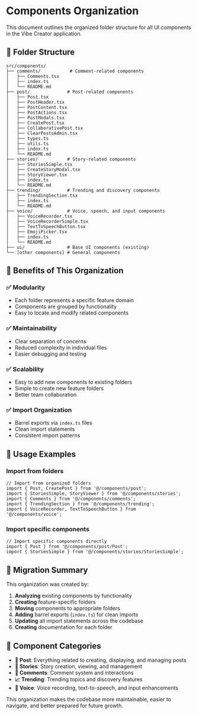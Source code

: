 # Components Organization

This document outlines the organized folder structure for all UI components in the Vibe Creator application.

## 📁 Folder Structure

```
src/components/
├── comments/           # Comment-related components
│   ├── Comments.tsx
│   ├── index.ts
│   └── README.md
├── post/              # Post-related components
│   ├── Post.tsx
│   ├── PostHeader.tsx
│   ├── PostContent.tsx
│   ├── PostActions.tsx
│   ├── PostModals.tsx
│   ├── CreatePost.tsx
│   ├── CollaborativePost.tsx
│   ├── ClearPostsAdmin.tsx
│   ├── types.ts
│   ├── utils.ts
│   ├── index.ts
│   └── README.md
├── stories/           # Story-related components
│   ├── StoriesSimple.tsx
│   ├── CreateStoryModal.tsx
│   ├── StoryViewer.tsx
│   ├── index.ts
│   └── README.md
├── trending/          # Trending and discovery components
│   ├── TrendingSection.tsx
│   ├── index.ts
│   └── README.md
├── voice/             # Voice, speech, and input components
│   ├── VoiceRecorder.tsx
│   ├── VoiceRecorderSimple.tsx
│   ├── TextToSpeechButton.tsx
│   ├── EmojiPicker.tsx
│   ├── index.ts
│   └── README.md
├── ui/                # Base UI components (existing)
└── [other components] # General components
```

## 🎯 Benefits of This Organization

### ✅ **Modularity**
- Each folder represents a specific feature domain
- Components are grouped by functionality
- Easy to locate and modify related components

### ✅ **Maintainability**
- Clear separation of concerns
- Reduced complexity in individual files
- Easier debugging and testing

### ✅ **Scalability**
- Easy to add new components to existing folders
- Simple to create new feature folders
- Better team collaboration

### ✅ **Import Organization**
- Barrel exports via `index.ts` files
- Clean import statements
- Consistent import patterns

## 📖 Usage Examples

### Import from folders
```tsx
// Import from organized folders
import { Post, CreatePost } from '@/components/post';
import { StoriesSimple, StoryViewer } from '@/components/stories';
import { Comments } from '@/components/comments';
import { TrendingSection } from '@/components/trending';
import { VoiceRecorder, TextToSpeechButton } from '@/components/voice';
```

### Import specific components
```tsx
// Import specific components directly
import { Post } from '@/components/post/Post';
import { StoriesSimple } from '@/components/stories/StoriesSimple';
```

## 🔄 Migration Summary

This organization was created by:
1. **Analyzing** existing components by functionality
2. **Creating** feature-specific folders
3. **Moving** components to appropriate folders
4. **Adding** barrel exports (`index.ts`) for clean imports
5. **Updating** all import statements across the codebase
6. **Creating** documentation for each folder

## 📝 Component Categories

- **📝 Post**: Everything related to creating, displaying, and managing posts
- **📖 Stories**: Story creation, viewing, and management
- **💬 Comments**: Comment system and interactions
- **📈 Trending**: Trending topics and discovery features
- **🎤 Voice**: Voice recording, text-to-speech, and input enhancements

This organization makes the codebase more maintainable, easier to navigate, and better prepared for future growth.